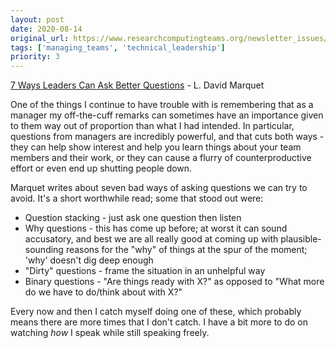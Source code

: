 ```yaml
---
layout: post
date: 2020-08-14
original_url: https://www.researchcomputingteams.org/newsletter_issues/0037
tags: ['managing_teams', 'technical_leadership']
priority: 3
---
```


<!-- markdownlint-disable MD033 -->
<!-- markdownlint-disable MD041 -->
<!-- markdownlint-disable MD049 -->

[7 Ways Leaders Can Ask Better Questions](https://marker.medium.com/7-ways-leaders-can-ask-better-questions-e26d3b2c0b73) - L. David Marquet

One of the things I continue to have trouble with is remembering that as a manager my off-the-cuff remarks can sometimes have an importance given to them way out of proportion than what I had intended. In particular, questions from managers are incredibly powerful, and that cuts both ways - they can help show interest and help you learn things about your team members and their work, or they can cause a flurry of counterproductive effort or even end up shutting people down.

Marquet writes about seven bad ways of asking questions we can try to avoid. It's a short worthwhile read; some that stood out were:

- Question stacking - just ask one question then listen
- Why questions - this has come up before; at worst it can sound accusatory, and best we are all really good at coming up with plausible-sounding reasons for the "why" of things at the spur of the moment; 'why' doesn't dig deep enough
- "Dirty" questions - frame the situation in an unhelpful way
- Binary questions - "Are things ready with X?" as opposed to "What more do we have to do/think about with X?"

Every now and then I catch myself doing one of these, which probably means there are more times that I don't catch. I have a bit more to do on watching *how* I speak while still speaking freely.
